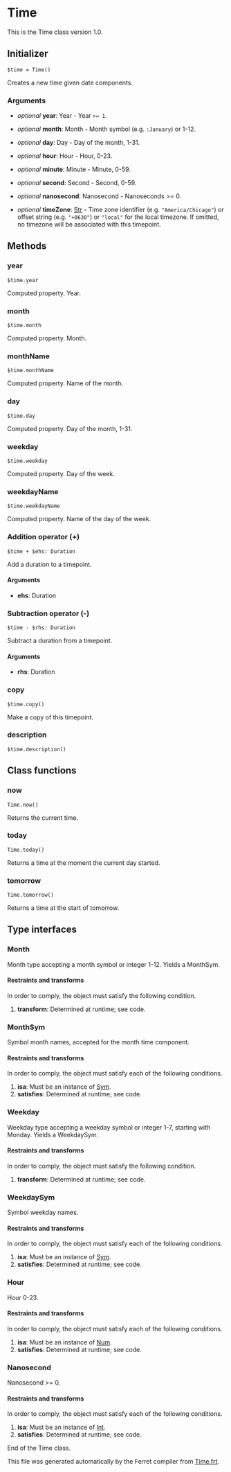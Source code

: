 # Time

This is the Time class version 1.0.




## Initializer

```
$time = Time()
```

Creates a new time given date components.


### Arguments

* *optional* __year__: Year - Year `>= 1`.

* *optional* __month__: Month - Month symbol (e.g. `:January`) or 1-12.

* *optional* __day__: Day - Day of the month, 1-31.

* *optional* __hour__: Hour - Hour, 0-23.

* *optional* __minute__: Minute - Minute, 0-59.

* *optional* __second__: Second - Second, 0-59.

* *optional* __nanosecond__: Nanosecond - Nanoseconds >= 0.

* *optional* __timeZone__: [Str](/std/doc/String.md) - Time zone identifier (e.g. `"America/Chicago"`) or offset
string (e.g. `"+0630"`) or `"local"` for the local timezone.
If omitted, no timezone will be associated with this timepoint.

## Methods

### year

```
$time.year
```

Computed property. Year.



### month

```
$time.month
```

Computed property. Month.



### monthName

```
$time.monthName
```

Computed property. Name of the month.



### day

```
$time.day
```

Computed property. Day of the month, 1-31.



### weekday

```
$time.weekday
```

Computed property. Day of the week.



### weekdayName

```
$time.weekdayName
```

Computed property. Name of the day of the week.



### Addition operator (+)

```
$time + $ehs: Duration
```

Add a duration to a timepoint.


#### Arguments

* __ehs__: Duration  



### Subtraction operator (-)

```
$time - $rhs: Duration
```

Subtract a duration from a timepoint.


#### Arguments

* __rhs__: Duration  



### copy

```
$time.copy()
```

Make a copy of this timepoint.





### description

```
$time.description()
```

## Class functions

### now

```
Time.now()
```

Returns the current time.





### today

```
Time.today()
```

Returns a time at the moment the current day started.





### tomorrow

```
Time.tomorrow()
```

Returns a time at the start of tomorrow.


## Type interfaces

### Month

Month type accepting a month symbol or integer 1-12.
Yields a MonthSym.


#### Restraints and transforms

In order to comply, the object must satisfy the following condition.

1. __transform__: Determined at runtime; see code.


### MonthSym

Symbol month names, accepted for the month time component.


#### Restraints and transforms

In order to comply, the object must satisfy each of the following conditions.

1. __isa__: Must be an instance of [Sym](/std/doc/Symbol.md).
2. __satisfies__: Determined at runtime; see code.


### Weekday

Weekday type accepting a weekday symbol or integer 1-7, starting with Monday.
Yields a WeekdaySym.


#### Restraints and transforms

In order to comply, the object must satisfy the following condition.

1. __transform__: Determined at runtime; see code.


### WeekdaySym

Symbol weekday names.


#### Restraints and transforms

In order to comply, the object must satisfy each of the following conditions.

1. __isa__: Must be an instance of [Sym](/std/doc/Symbol.md).
2. __satisfies__: Determined at runtime; see code.


### Hour

Hour 0-23.


#### Restraints and transforms

In order to comply, the object must satisfy each of the following conditions.

1. __isa__: Must be an instance of [Num](/std/doc/Number.md).
2. __satisfies__: Determined at runtime; see code.


### Nanosecond

Nanosecond >= 0.


#### Restraints and transforms

In order to comply, the object must satisfy each of the following conditions.

1. __isa__: Must be an instance of [Int](/std/doc/Number.md).
2. __satisfies__: Determined at runtime; see code.


End of the Time class.

This file was generated automatically by the Ferret compiler from
[Time.frt](../Time.frt).